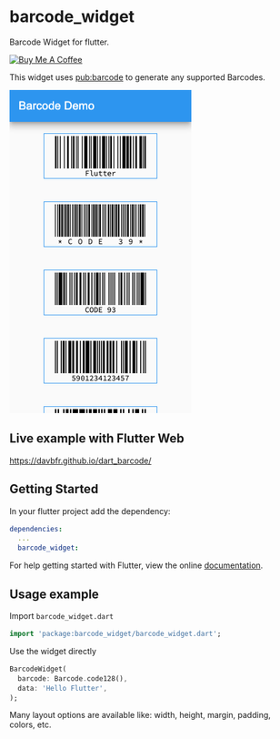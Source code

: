 # barcode_widget

Barcode Widget for flutter.

[![Buy Me A Coffee](https://bmc-cdn.nyc3.digitaloceanspaces.com/BMC-button-images/custom_images/orange_img.png "Buy Me A Coffee")](https://www.buymeacoffee.com/JORBmbw9h "Buy Me A Coffee")

This widget uses [pub:barcode](https://pub.dev/packages/barcode) to generate any supported Barcodes.

<img alt="Barcode Demo" src="https://raw.githubusercontent.com/DavBfr/dart_barcode/master/img/flutter.png">

## Live example with Flutter Web

<https://davbfr.github.io/dart_barcode/>

## Getting Started

In your flutter project add the dependency:

```yml
dependencies:
  ...
  barcode_widget:
```

For help getting started with Flutter, view the online
[documentation](https://flutter.dev/).

## Usage example

Import `barcode_widget.dart`

```dart
import 'package:barcode_widget/barcode_widget.dart';
```

Use the widget directly

```dart
BarcodeWidget(
  barcode: Barcode.code128(),
  data: 'Hello Flutter',
);
```

Many layout options are available like: width, height, margin, padding, colors, etc.
